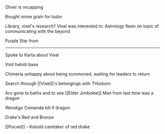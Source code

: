 Oliver is recapping

Bought some grain for tudor



Library, vixel's research?
Vixel was interested in: 
	Astrology
		Keen on topic of communicating with the beyond


Purple Star from 



<hr>


Spoke to Karta about Vixel


Visit helviti base

Chimeria unhappy about being summoned, waiting for leaders to return

Search through [[Vixel]]'s belongings with THodunn

Aru gone to baths and to see [[Elder Jimbolee]]
Man from last time was a dragon

Wendigo Comanda kill if dragon

Drake's Red and Bronze

[[Pocxel]] - Kobold caretaker of red drake












